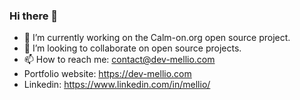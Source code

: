 ### Hi there 👋

<!--
**melliottgithub/melliottgithub** is a ✨ _special_ ✨ repository because its `README.md` (this file) appears on your GitHub profile.

Here are some ideas to get you started:
-->

- 🔭 I’m currently working on the Calm-on.org open source project.
- 👯 I’m looking to collaborate on open source projects.
- 📫 How to reach me: contact@dev-mellio.com
- Portfolio website: https://dev-mellio.com
- Linkedin: https://www.linkedin.com/in/mellio/
